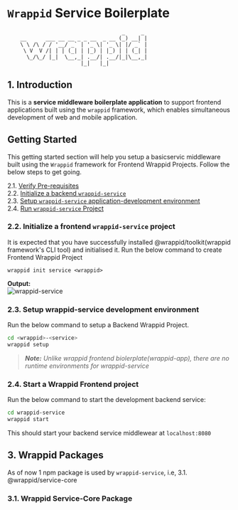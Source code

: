 # `Wrappid` Service Boilerplate
```
                                    _     _
    __      ___ __ __ _ _ __  _ __ (_) __| |
    \ \ /\ / / '__/ _` | '_ \| '_ \| |/ _` |
     \ V  V /| | | (_| | |_) | |_) | | (_| |
      \_/\_/ |_|  \__,_| .__/| .__/|_|\__,_|
                       |_|   |_|

```
## 1. Introduction   

This is a **service middleware boilerplate application** to support frontend applications built using the `wrappid` framework, which enables simultaneous development of web and mobile application.

## Getting Started
This getting started section will help you setup a basicservic middleware built using the `Wrappid` framework for Frontend Wrappid Projects. Follow the below steps to get going.   

2.1. [Verify Pre-requisites]()   
2.2. [Initialize a backend `wrappid-service`]()   
2.3. [Setup `wrappid-service` application-development environment]()   
2.4. [Run `wrappid-service` Project]()   


### 2.2. Initialize a frontend `wrappid-service` project

It is expected that you have successfully installed @wrappid/toolkit(wrappid framework's CLI tool) and initialised it.
Run the below command to create Frontend Wrappid Project

```terminal
wrappid init service <wrappid>
```

**Output:**  
![wrappid-service](https://github.com/wrappid/.github/assets/61864488/b5c91ac7-f30f-48e7-b3f3-f0e736f27e95)


### 2.3. Setup wrappid-service development environment

Run the below command to setup a Backend Wrappid Project.

```bash
cd <wrappid>-<service>
wrappid setup
```

> **_Note:_** _Unlike wrappid frontend biolerplate(wrappid-app), there are no runtime environments for wrappid-service_

### 2.4. Start a Wrappid Frontend project

Run the below command to start the development backend service:
```bash
cd wrappid-service
wrappid start
```

This should start your backend service middlewear at `localhost:8080`


## 3. Wrappid Packages

As of now 1 npm package is used by `wrappid-service`, i.e,
 3.1. @wrappid/service-core   

### 3.1. Wrappid Service-Core Package